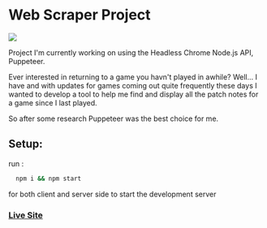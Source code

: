 # Web Scraper Project

![](imgs/patchfetch.png)

Project I'm currently working on using the Headless Chrome Node.js API, Puppeteer.

Ever interested in returning to a game you havn't played in awhile? Well... I have and with updates for games coming out quite frequently these days I wanted to develop a tool to help me find and display all the patch notes for a game since I last played.

So after some research Puppeteer was the best choice for me.

## Setup:

run :

```bash
  npm i && npm start
```

for both client and server side to start the development server

### [Live Site](https://web-scraper-project.herokuapp.com/)
